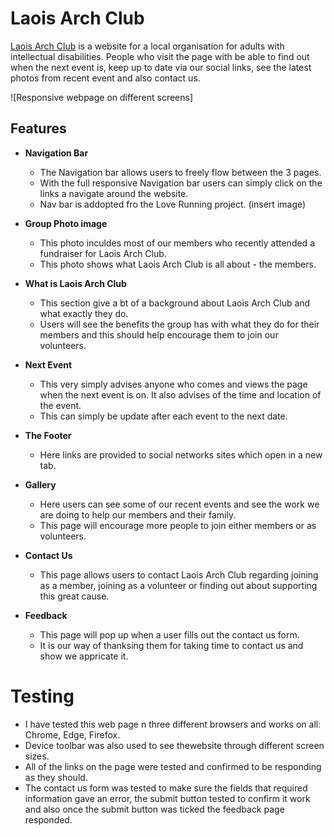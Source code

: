 # Laois Arch Club

[Laois Arch Club](https://conal2023.github.io/LaoisArchClub/) is a website for a local organisation for adults with intellectual disabilities. People who visit the page with be able to find out when the next event is, keep up to date via our social links, see the latest photos from recent event and also contact us.

![Responsive webpage on different screens]

## Features

- __Navigation Bar__

  - The Navigation bar allows users to freely flow between the 3 pages.
  - With the full responsive Navigation bar users can simply click on the links a navigate around the website.
  - Nav bar is addopted fro the Love Running project.
(insert image)

- __Group Photo image__

  - This photo inculdes most of our members who recently attended a fundraiser for Laois Arch Club.
  - This photo shows what Laois Arch Club is all about - the members.

- __What is Laois Arch Club__

  - This section give a bt of a background about Laois Arch Club and what exactly they do.
  - Users will see the benefits the group has with what they do for their members and this should help encourage them to join our volunteers.

- __Next Event__
  
  - This very simply advises anyone who comes and views the page when the next event is on. It also advises of the time and location of the event.
  - This can simply be update after each event to the next date.

- __The Footer__

  - Here links are provided to social networks sites which open in a new tab.

- __Gallery__

  - Here users can see some of our recent events and see the work we are doing to help our members and their family.
  - This page will encourage more people to join either members or as volunteers.

- __Contact Us__

  - This page allows users to contact Laois Arch Club regarding joining as a member, joining as a volunteer or finding out about supporting this great cause.

- __Feedback__

  - This page will pop up when a user fills out the contact us form.
  - It is our way of thanksing them for taking time to contact us and show we appricate it.

# Testing

- I have tested this web page n three different browsers and works on all: Chrome, Edge, Firefox.
- Device toolbar was also used to see thewebsite through different screen sizes.
- All of the links on the page were tested and confirmed to be responding as they should.
- The contact us form was tested to make sure the fields that required information gave an error, the submit button tested to confirm it work and also once the submit button was ticked the feedback page responded.
